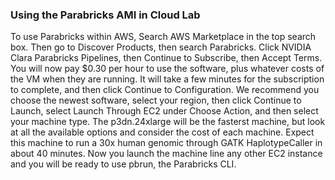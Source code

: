 ### Using the Parabricks AMI in Cloud Lab

To use Parabricks within AWS, Search AWS Marketplace in the top search box. Then go to Discover Products, then search Parabricks. Click NVIDIA Clara Parabricks Pipelines, then Continue to Subscribe, then Accept Terms. You will now pay $0.30 per hour to use the software, plus whatever costs of the VM when they are running. It will take a few minutes for the subscription to complete, and then click Continue to Configuration. We recommend you choose the newest software, select your region, then click Continue to Launch, select Launch Through EC2 under Choose Action, and then select your machine type. The p3dn.24xlarge will be the fasterst machine, but look at all the available options and consider the cost of each machine. Expect this machine to run a 30x human genomic through GATK HaplotypeCaller in about 40 minutes. Now you launch the machine line any other EC2 instance and you will be ready to use pbrun, the Parabricks CLI.
